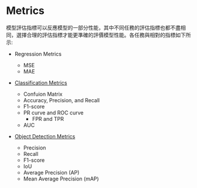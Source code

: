 # Metrics

模型評估指標可以反應模型的一部分性能，其中不同任務的評估指標也都不盡相同，選擇合理的評估指標才能更準確的評價模型性能。各任務與相對的指標如下所示:

- Regression Metrics
  - MSE
  - MAE

- [Classification Metrics](classification.md)
  - Confuion Matrix
  - Accuracy, Precision, and Recall
  - F1-score
  - PR curve and ROC curve
    - FPR and TPR
  - AUC

- [Object Detection Metrics](object_detection.md)
  - Precision
  - Recall
  - F1-score
  - IoU
  - Average Precision (AP)
  - Mean Average Precision (mAP)
